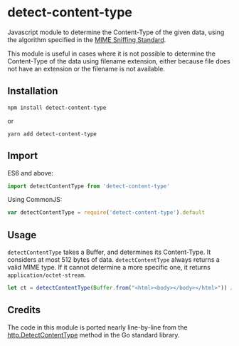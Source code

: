 # detect-content-type
Javascript module to determine the Content-Type of the given data, using the algorithm specified in the [MIME Sniffing Standard](https://mimesniff.spec.whatwg.org/).

This module is useful in cases where it is not possible to determine the Content-Type of the data using filename extension, either because file does not have an extension or the filename is not available.

## Installation

```
npm install detect-content-type
```

or

```
yarn add detect-content-type
```


## Import
ES6 and above:
```javascript
import detectContentType from 'detect-content-type'
```

Using CommonJS:
```javascript
var detectContentType = require('detect-content-type').default
```

## Usage 
`detectContentType` takes a Buffer, and determines its Content-Type. It considers at most
512 bytes of data. `detectContentType` always returns a valid MIME type. If it cannot determine a
more specific one, it returns `application/octet-stream`.
 
```javascript
let ct = detectContentType(Buffer.from("<html><body></body></html>")) // returns 'text/html; charset=utf-8'
```

## Credits
The code in this module is ported nearly line-by-line from the [http.DetectContentType][DetectContentType] method in the Go standard library.

[DetectContentType]: https://golang.org/pkg/net/http/#DetectContentType
